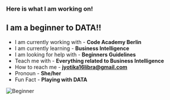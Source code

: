 ### Here is what I am working on!

## I am a beginner to DATA!!

* I am currently working with - **Code Academy Berlin**
* I am currently learning - **Business Intelligence**
* I am looking for help with - **Beginners Guidelines**
* Teach me with - **Everything related to Business Intelligence**
* How to reach me - **jyotika16libra@gmail.com**
* Pronoun - **She/her**
* Fun Fact - **Playing with DATA**

![Beginner](https://www.justinguitar.com/images/thumbnails/Beginner.png)
